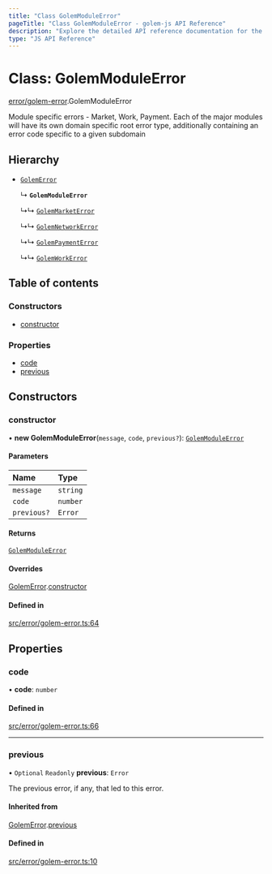 ```yaml
---
title: "Class GolemModuleError"
pageTitle: "Class GolemModuleError - golem-js API Reference"
description: "Explore the detailed API reference documentation for the Class GolemModuleError within the golem-js SDK for the Golem Network."
type: "JS API Reference"
---
```

# Class: GolemModuleError

[error/golem-error](../modules/error_golem_error).GolemModuleError

Module specific errors - Market, Work, Payment.
Each of the major modules will have its own domain specific root error type,
additionally containing an error code specific to a given subdomain

## Hierarchy

- [`GolemError`](error_golem_error.GolemError)

  ↳ **`GolemModuleError`**

  ↳↳ [`GolemMarketError`](market_error.GolemMarketError)

  ↳↳ [`GolemNetworkError`](network_error.GolemNetworkError)

  ↳↳ [`GolemPaymentError`](payment_error.GolemPaymentError)

  ↳↳ [`GolemWorkError`](task_error.GolemWorkError)

## Table of contents

### Constructors

- [constructor](error_golem_error.GolemModuleError#constructor)

### Properties

- [code](error_golem_error.GolemModuleError#code)
- [previous](error_golem_error.GolemModuleError#previous)

## Constructors

### constructor

• **new GolemModuleError**(`message`, `code`, `previous?`): [`GolemModuleError`](error_golem_error.GolemModuleError)

#### Parameters

| Name | Type |
| :------ | :------ |
| `message` | `string` |
| `code` | `number` |
| `previous?` | `Error` |

#### Returns

[`GolemModuleError`](error_golem_error.GolemModuleError)

#### Overrides

[GolemError](error_golem_error.GolemError).[constructor](error_golem_error.GolemError#constructor)

#### Defined in

[src/error/golem-error.ts:64](https://github.com/golemfactory/golem-js/blob/9789a95/src/error/golem-error.ts#L64)

## Properties

### code

• **code**: `number`

#### Defined in

[src/error/golem-error.ts:66](https://github.com/golemfactory/golem-js/blob/9789a95/src/error/golem-error.ts#L66)

___

### previous

• `Optional` `Readonly` **previous**: `Error`

The previous error, if any, that led to this error.

#### Inherited from

[GolemError](error_golem_error.GolemError).[previous](error_golem_error.GolemError#previous)

#### Defined in

[src/error/golem-error.ts:10](https://github.com/golemfactory/golem-js/blob/9789a95/src/error/golem-error.ts#L10)
